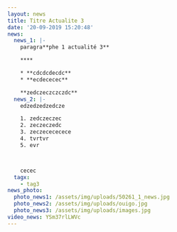 ```yaml
---
layout: news
title: Titre Actualite 3
date: '20-09-2019 15:20:48'
news:
  news_1: |-
    paragra**phe 1 actualité 3** 

    ****

    * **cdcdcdecdc**
    * **ecdececec**

    **zedczeczczczdc**
  news_2: |-
    edzedzedzedcze

    1. zedczeczec
    2. zeczeczedc
    3. zeczecececece
    4. tvrtvr
    5. evr



    cecec
  tagx:
    - tag3
news_photo:
  photo_news1: /assets/img/uploads/50261_1_news.jpg
  photo_news2: /assets/img/uploads/ouigo.jpg
  photo_news3: /assets/img/uploads/images.jpg
video_news: YSm37rlLWVc
---
```



